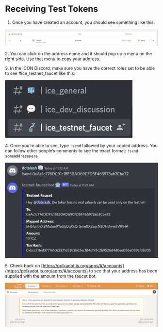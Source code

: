 # Receiving Test Tokens

1. Once you have created an account, you should see something like this:

![](<../../.gitbook/assets/Untitled (8).png>)

2\. You can click on the address name and it should pop up a menu on the right side. Use that menu to copy your address.

3\. In the ICON Discord, make sure you have the correct roles set to be able to see #ice\_testnet\_faucet like this:

![](<../../.gitbook/assets/Untitled (9).png>)

4\. Once you’re able to see, type `!send` followed by your copied address. You can follow other people’s comments to see the exact format: `!send someAddressHere`

![This should take a few seconds from the bot.](<../../.gitbook/assets/Untitled (10).png>)

5\. Check back on [https://polkadot.js.org/apps/#/accounts](https://polkadot.js.org/apps/#/accounts) to see that your address has been supplied with the amount from the faucet bot.

![](<../../.gitbook/assets/Untitled (11).png>)
